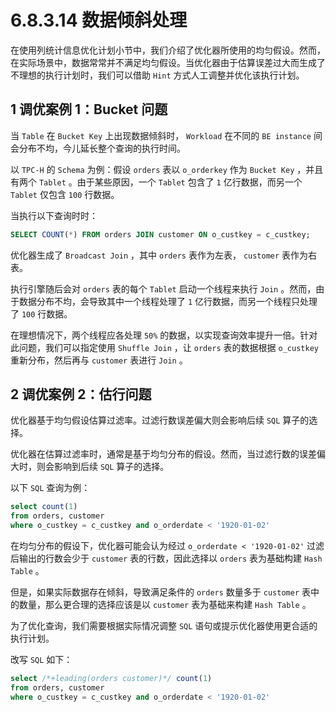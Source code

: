 # 6.8.3.14 数据倾斜处理

在使用列统计信息优化计划小节中，我们介绍了优化器所使用的均匀假设。然而，在实际场景中，数据常常并不满足均匀假设。当优化器由于估算误差过大而生成了不理想的执行计划时，我们可以借助 `Hint` 方式人工调整并优化该执行计划。

## 1 调优案例 1：Bucket 问题

当 `Table` 在 `Bucket Key` 上出现数据倾斜时， `Workload` 在不同的 `BE instance` 间会分布不均，今儿延长整个查询的执行时间。

以 `TPC-H` 的 `Schema` 为例：假设 `orders` 表以 `o_orderkey` 作为 `Bucket Key` ，并且有两个 `Tablet` 。由于某些原因，一个 `Tablet` 包含了 `1` 亿行数据，而另一个 `Tablet` 仅包含 `100` 行数据。

当执行以下查询时时：

```sql
SELECT COUNT(*) FROM orders JOIN customer ON o_custkey = c_custkey;
```

优化器生成了 `Broadcast Join` ，其中 `orders` 表作为左表， `customer` 表作为右表。

执行引擎随后会对 `orders` 表的每个 `Tablet` 启动一个线程来执行 `Join` 。然而，由于数据分布不均，会导致其中一个线程处理了 `1` 亿行数据，而另一个线程只处理了 `100` 行数据。

在理想情况下，两个线程应各处理 `50%` 的数据，以实现查询效率提升一倍。针对此问题，我们可以指定使用 `Shuffle Join` ，让 `orders` 表的数据根据 `o_custkey` 重新分布，然后再与 `customer` 表进行 `Join` 。

## 2 调优案例 2：估行问题

优化器基于均匀假设估算过滤率。过滤行数误差偏大则会影响后续 `SQL` 算子的选择。

优化器在估算过滤率时，通常是基于均匀分布的假设。然而，当过滤行数的误差偏大时，则会影响到后续 `SQL` 算子的选择。

以下 `SQL` 查询为例：

```sql
select count(1)
from orders, customer
where o_custkey = c_custkey and o_orderdate < '1920-01-02'
```

在均匀分布的假设下，优化器可能会认为经过 `o_orderdate < '1920-01-02'` 过滤后输出的行数会少于 `customer` 表的行数，因此选择以 `orders` 表为基础构建 `Hash Table` 。

但是，如果实际数据存在倾斜，导致满足条件的 `orders` 数量多于 `customer` 表中的数量，那么更合理的选择应该是以 `customer` 表为基础来构建 `Hash Table` 。

为了优化查询，我们需要根据实际情况调整 `SQL` 语句或提示优化器使用更合适的执行计划。

改写 `SQL` 如下：

```sql
select /*+leading(orders customer)*/ count(1)
from orders, customer
where o_custkey = c_custkey and o_orderdate < '1920-01-02'
```
